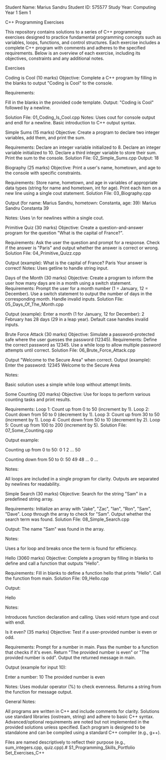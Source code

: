 Student Name: Marius Sandru Student ID: 575577 Study Year: Computing Year 1 Sem 1

C++ Programming Exercises

This repository contains solutions to a series of C++ programming exercises designed to practice fundamental programming concepts such as variables, loops, functions, and control structures. Each exercise includes a complete C++ program with comments and adheres to the specified requirements. Below is an overview of each exercise, including its objectives, constraints and any additional notes.

Exercises

Coding is Cool (10 marks)
Objective: Complete a C++ program by filling in the blanks to output "Coding is Cool" to the console.

Requirements:

Fill in the blanks in the provided code template. Output: "Coding is Cool" followed by a newline.

Solution File: 01_Coding_Is_Cool.cpp Notes: Uses cout for console output and endl for a newline. Basic introduction to C++ output syntax.

Simple Sums (15 marks)
Objective: Create a program to declare two integer variables, add them, and print the sum.

Requirements: Declare an integer variable initialized to 8. Declare an integer variable initialized to 10. Declare a third integer variable to store their sum. Print the sum to the console. Solution File: 02_Simple_Sums.cpp Output: 18

Biography (25 marks)
Objective: Print a user's name, hometown, and age to the console with specific constraints.

Requirements: Store name, hometown, and age in variables of appropriate data types (string for name and hometown, int for age). Print each item on a new line using a single cout statement. Solution File: 03_Biography.cpp

Output (for name: Marius Sandru, hometown: Constanta, age: 39): Marius Sandru Constanta 39

Notes: Uses \n for newlines within a single cout.

Primitive Quiz (30 marks)
Objective: Create a question-and-answer program for the question "What is the capital of France?".

Requirements: Ask the user the question and prompt for a response. Check if the answer is "Paris" and output whether the answer is correct or wrong. Solution File: 04_Primitive_Quizz.cpp

Output (example): What is the capital of France? Paris Your answer is correct! Notes: Uses getline to handle string input.

Days of the Month (30 marks) Objective: Create a program to inform the user how many days are in a month using a switch statement.
Requirements: Prompt the user for a month number (1 = January, 12 = December). Use a switch statement to output the number of days in the corresponding month. Handle invalid inputs. Solution File: 05_Days_Of_The_Month.cpp

Output (example): Enter a month (1 for January, 12 for December): 2 February has 28 days (29 in a leap year). Default case handles invalid inputs.

Brute Force Attack (30 marks) Objective: Simulate a password-protected safe where the user guesses the password (12345).
Requirements: Define the correct password as 12345. Use a while loop to allow multiple password attempts until correct. Solution File: 06_Brute_Force_Attack.cpp

Output "Welcome to the Secure Area" when correct. Output (example): Enter the password: 12345 Welcome to the Secure Area

Notes:

Basic solution uses a simple while loop without attempt limits.

Some Counting (20 marks)
Objective: Use for loops to perform various counting tasks and print results.

Requirements: Loop 1: Count up from 0 to 50 (increment by 1). Loop 2: Count down from 50 to 0 (decrement by 1). Loop 3: Count up from 30 to 50 (increment by 1). Loop 4: Count down from 50 to 10 (decrement by 2). Loop 5: Count up from 100 to 200 (increment by 5). Solution File: 07_Some_Counting.cpp

Output example:

Counting up from 0 to 50: 0 1 2 ... 50

Counting down from 50 to 0: 50 49 48 ... 0 ...

Notes:

All loops are included in a single program for clarity. Outputs are separated by newlines for readability.

Simple Search (30 marks)
Objective: Search for the string "Sam" in a predefined string array.

Requirements: Initialize an array with "Jake", "Zac", "Ian", "Ron", "Sam", "Dave". Loop through the array to check for "Sam". Output whether the search term was found. Solution File: 08_Simple_Search.cpp

Output: The name "Sam" was found in the array.

Notes:

Uses a for loop and breaks once the term is found for efficiency.

Hello (3060 marks)
Objective: Complete a program by filling in blanks to define and call a function that outputs "Hello".

Requirements: Fill in blanks to define a function hello that prints "Hello". Call the function from main. Solution File: 09_Hello.cpp

Output:

Hello

Notes:

Introduces function declaration and calling. Uses void return type and cout with endl.

Is it even? (35 marks)
Objective: Test if a user-provided number is even or odd.

Requirements: Prompt for a number in main. Pass the number to a function that checks if it's even. Return "The provided number is even" or "The provided number is odd". Output the returned message in main.

Output (example for input 10):

Enter a number: 10 The provided number is even

Notes: Uses modular operator (%) to check evenness. Returns a string from the function for message output.

General Notes:

All programs are written in C++ and include comments for clarity. Solutions use standard libraries (iostream, string) and adhere to basic C++ syntax. Advanced/optional requirements are noted but not implemented in the provided solutions unless specified. Each program is designed to be standalone and can be compiled using a standard C++ compiler (e.g., g++).

Files are named descriptively to reflect their purpose (e.g., sum_integers.cpp, quiz.cpp).# S1_Programming_Skills_Portfolio Set_Exercises_C++
